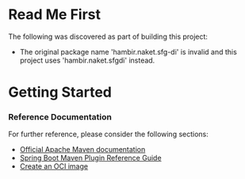 # Read Me First
The following was discovered as part of building this project:

* The original package name 'hambir.naket.sfg-di' is invalid and this project uses 'hambir.naket.sfgdi' instead.

# Getting Started

### Reference Documentation
For further reference, please consider the following sections:

* [Official Apache Maven documentation](https://maven.apache.org/guides/index.html)
* [Spring Boot Maven Plugin Reference Guide](https://docs.spring.io/spring-boot/docs/2.6.2/maven-plugin/reference/html/)
* [Create an OCI image](https://docs.spring.io/spring-boot/docs/2.6.2/maven-plugin/reference/html/#build-image)

